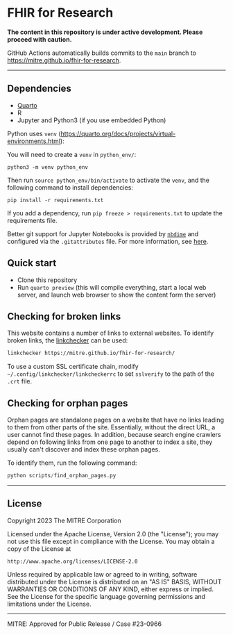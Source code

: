 # FHIR for Research

**The content in this repository is under active development. Please proceed with caution.**

GitHub Actions automatically builds commits to the `main` branch to <https://mitre.github.io/fhir-for-research>.

----

## Dependencies

- [Quarto](https://quarto.org/docs/get-started/)
- R
- Jupyter and Python3 (if you use embedded Python)

Python uses `venv` (https://quarto.org/docs/projects/virtual-environments.html):

You will need to create a `venv` in `python_env/`:

    python3 -m venv python_env

Then run `source python_env/bin/activate` to activate the `venv`, and the following command to install dependencies:

    pip install -r requirements.txt

If you add a dependency, run `pip freeze > requirements.txt` to update the requirements file.

Better git support for Jupyter Notebooks is provided by [`nbdime`](https://nbdime.readthedocs.io/) and configured via the `.gitattributes` file. For more information, see [here](https://nbdime.readthedocs.io/en/latest/vcs.html).

## Quick start

- Clone this repository
- Run `quarto preview` (this will compile everything, start a local web server, and launch web browser to show the content form the server)

## Checking for broken links

This website contains a number of links to external websites. To identify broken links, the [linkchecker](https://linkchecker.github.io/linkchecker/) can be used:

```sh
linkchecker https://mitre.github.io/fhir-for-research/
```

To use a custom SSL certificate chain, modify `~/.config/linkchecker/linkcheckerrc` to set `sslverify` to the path of the `.crt` file.

## Checking for orphan pages

Orphan pages are standalone pages on a website that have no links leading to them from other parts of the site. Essentially, without the direct URL, a user cannot find these pages. In addition, because search engine crawlers depend on following links from one page to another to index a site, they usually can't discover and index these orphan pages.

To identify them, run the following command:

```python
python scripts/find_orphan_pages.py
```

----

## License

Copyright 2023 The MITRE Corporation

Licensed under the Apache License, Version 2.0 (the "License");
you may not use this file except in compliance with the License.
You may obtain a copy of the License at

    http://www.apache.org/licenses/LICENSE-2.0

Unless required by applicable law or agreed to in writing, software
distributed under the License is distributed on an "AS IS" BASIS,
WITHOUT WARRANTIES OR CONDITIONS OF ANY KIND, either express or implied.
See the License for the specific language governing permissions and
limitations under the License.

----

MITRE: Approved for Public Release / Case #23-0966